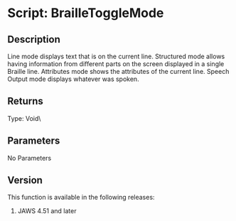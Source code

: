 # Script: BrailleToggleMode

## Description

Line mode displays text that is on the current line. Structured mode
allows having information from different parts on the screen displayed
in a single Braille line. Attributes mode shows the attributes of the
current line. Speech Output mode displays whatever was spoken.

## Returns

Type: Void\

## Parameters

No Parameters

## Version

This function is available in the following releases:

1.  JAWS 4.51 and later
